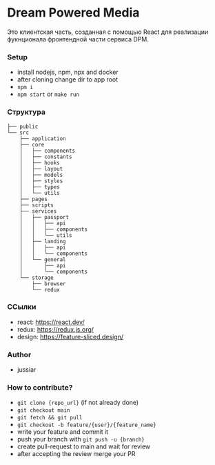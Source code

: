 # Dream Powered Media

Это клиентская часть, созданная с помощью React для реализации фукнционала фронтендной части сервиса DPM.


### Setup

- install nodejs, npm, npx and docker
- after cloning change dir to app root
- `npm i`
- `npm start` or `make run`


### Структура

```
├── public
└── src
    ├── application
    ├── core
    │   ├── components
    │   ├── constants
    │   ├── hooks
    │   ├── layout
    │   ├── models
    │   ├── styles
    │   ├── types
    │   └── utils
    ├── pages
    ├── scripts
    ├── services
    │   ├── passport
    │   │   ├── api
    │   │   ├── components
    │   │   └── utils
    │   ├── landing
    │   │   ├── api
    │   │   └── components
    │   └── general
    │       ├── api
    │       └── components
    └── storage
        ├── browser
        └── redux
```

### ССылки

- react: https://react.dev/
- redux: https://redux.js.org/
- design: https://feature-sliced.design/


### Author

- jussiar


### How to contribute?

- `git clone {repo_url}` (if not already done)
- `git checkout main`
- `git fetch && git pull`
- `git checkout -b feature/{user}/{feature_name}`
- write your feature and commit it
- push your branch with `git push -u {branch}`
- create pull-request to main and wait for review
- after accepting the review merge your PR
